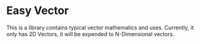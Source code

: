 # Easy Vector
This is a library contains typical vector mathematics and uses.
Currently, it only has 2D Vectors, it will be expended to N-Dimensional vectors.